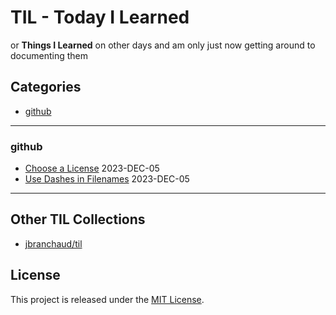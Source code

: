 # TIL - Today I Learned

or **Things I Learned** on other days and am only just now getting around to documenting them

## Categories

* [github](#github)

---

### github

* [Choose a License](github/choose-a-license.md) 2023-DEC-05
* [Use Dashes in Filenames](github/use-dashes-in-filenames.md) 2023-DEC-05

---

## Other TIL Collections

* [jbranchaud/til](https://github.com/jbranchaud/til)

## License

This project is released under the [MIT License](https://opensource.org/license/mit/).
